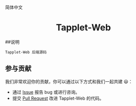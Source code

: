 简体中文 

<h1 align="center">Tapplet-Web</h1>

##说明
```
Tapplet-Web 后端源码
```

## 参与贡献
我们非常欢迎你的贡献，你可以通过以下方式和我们一起共建 :smiley:：
- 通过 [Issue](https://github.com/asterfusion/Tapplet-Web/issues) 报告 bug 或进行咨询。
- 提交 [Pull Request](https://github.com/asterfusion/Tapplet-Web/pulls) 改进 Tapplet-Web 的代码。
